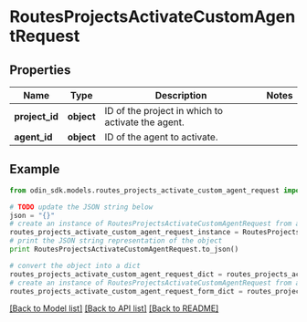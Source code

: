 # RoutesProjectsActivateCustomAgentRequest


## Properties

Name | Type | Description | Notes
------------ | ------------- | ------------- | -------------
**project_id** | **object** | ID of the project in which to activate the agent. | 
**agent_id** | **object** | ID of the agent to activate. | 

## Example

```python
from odin_sdk.models.routes_projects_activate_custom_agent_request import RoutesProjectsActivateCustomAgentRequest

# TODO update the JSON string below
json = "{}"
# create an instance of RoutesProjectsActivateCustomAgentRequest from a JSON string
routes_projects_activate_custom_agent_request_instance = RoutesProjectsActivateCustomAgentRequest.from_json(json)
# print the JSON string representation of the object
print RoutesProjectsActivateCustomAgentRequest.to_json()

# convert the object into a dict
routes_projects_activate_custom_agent_request_dict = routes_projects_activate_custom_agent_request_instance.to_dict()
# create an instance of RoutesProjectsActivateCustomAgentRequest from a dict
routes_projects_activate_custom_agent_request_form_dict = routes_projects_activate_custom_agent_request.from_dict(routes_projects_activate_custom_agent_request_dict)
```
[[Back to Model list]](../README.md#documentation-for-models) [[Back to API list]](../README.md#documentation-for-api-endpoints) [[Back to README]](../README.md)


